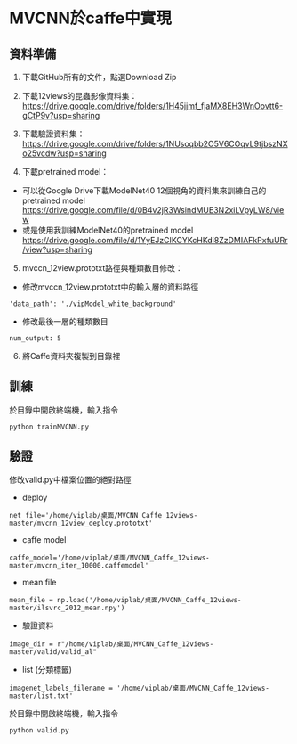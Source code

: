 # MVCNN於caffe中實現    

## 資料準備
1. 下載GitHub所有的文件，點選Download Zip

2. 下載12views的昆蟲影像資料集：  
https://drive.google.com/drive/folders/1H45jjmf_fjaMX8EH3WnOovtt6-gCtP9v?usp=sharing 

3. 下載驗證資料集：     
https://drive.google.com/drive/folders/1NUsoqbb2O5V6COqvL9tjbszNXo25vcdw?usp=sharing

4. 下載pretrained model：   
- 可以從Google Drive下載ModelNet40 12個視角的資料集來訓練自己的pretrained model    
https://drive.google.com/file/d/0B4v2jR3WsindMUE3N2xiLVpyLW8/view  
- 或是使用我訓練ModelNet40的pretrained model  
https://drive.google.com/file/d/1YyEJzCIKCYKcHKdi8ZzDMIAFkPxfuURr/view?usp=sharing

5. mvccn_12view.prototxt路徑與種類數目修改：  
- 修改mvccn_12view.prototxt中的輸入層的資料路徑  
```
'data_path': './vipModel_white_background'  
```

- 修改最後一層的種類數目  
```
num_output: 5  
```
6. 將Caffe資料夾複製到目錄裡

## 訓練
於目錄中開啟終端機，輸入指令     
```
python trainMVCNN.py
```

## 驗證
修改valid.py中檔案位置的絕對路徑 

- deploy  
```
net_file='/home/viplab/桌面/MVCNN_Caffe_12views-master/mvcnn_12view_deploy.prototxt'
```

- caffe model  
```
caffe_model='/home/viplab/桌面/MVCNN_Caffe_12views-master/mvcnn_iter_10000.caffemodel'
```

- mean file  
```
mean_file = np.load('/home/viplab/桌面/MVCNN_Caffe_12views-master/ilsvrc_2012_mean.npy')
```

- 驗證資料  
```
image_dir = r"/home/viplab/桌面/MVCNN_Caffe_12views-master/valid/valid_al" 
```
- list (分類標籤)  
```
imagenet_labels_filename = '/home/viplab/桌面/MVCNN_Caffe_12views-master/list.txt' 
```

於目錄中開啟終端機，輸入指令  
```
python valid.py
```
